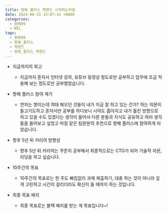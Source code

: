 ```yaml
---
title: 항해 플러스 백엔드 시작하는마음
date: 2024-06-15 15:07:41 +0800
categories:
  - 항해99
  - WIL
tags:
  - 항해99
  - 항해_플러스
  - 벡엔드
  - 항해_플러스_벡엔드
---
```

- 지금까지의 회고
	- 지금까지 혼자서 인터넷 강의, 유튜브 동영상 정도로만 공부하고 업무에 조금 적용해 보는 정도로만 공부했었습니다.
	  
- 항해 플러스 참여 계기
	- 연차는 쌓이는데 여태 해오던 것들이 내가 지금 잘 하고 있는 건가? 하는 의문이 들고기도하고 혼자서만 공부를 하다보니 시야도 좁아지고 내가 틀린 방향으로 하고 있을 수도 있겠다는 생각이 들어서 다른 분들과 지식도 공유하고 여러 생각들을 들어보고 싶었고 마침 같은 팀원분의 추천으로 항해 플러스에 참여하게 되었습니다.

- 향후 5년 뒤 커리어 방향성
	- 향후 5년 뒤 커리어는 꾸준히 공부해서 최종적으로는 CTO가 되어 기술적 자문, 리딩을 하고 싶습니다.

- 10주간의 목표
	- 10주간의 목표로는 한 주도 빠짐없이 과제 제출하기, 대충 하는 것이 아니라 깊게 고민하고 시간이 걸리더라도 확신이 들 때까지 하는 것입니다.

- 최종 목표 배지
	- 최종 목표로는  블랙 배지를 받는 게 목표입니다~!
